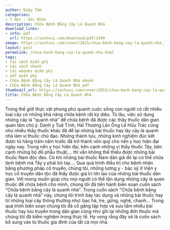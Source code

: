 ```yaml
---
author: Diệp Tâm
categories:
- Y Học - Sức Khỏe
description: Chữa Bệnh Bằng Cây Lá Quanh Nhà
download_links:
- info: pdf
  url: https://sachvui.com/download/pdf/1499
image: https://sachvui.com/cover/2015/chua-benh-bang-cay-la-quanh-nha.jpg
layout: post
permalink: /chua-benh-bang-cay-la-quanh-nha.html
tags:
- tải sách miễn phí
- tải sách nhanh
- tải ebooks miễn phí
- pdf miễn phí
- Chữa Bệnh Bằng Cây Lá Quanh Nhà ebook
- Chữa Bệnh Bằng Cây Lá Quanh Nhà pdf
thumbnail_url: https://sachvui.com/cover/2015/chua-benh-bang-cay-la-quanh-nha.jpg
title: Chữa Bệnh Bằng Cây Lá Quanh Nhà
---
```


 <div class="item-desc text-justify"> Trong thế giới thực vật phong phú quanh cuộc sống con người có rất nhiều loại cây có những khả năng chữa bệnh rất kỳ diệu. Từ lâu, việc sử dụng những cây lá "quanh nhà" để chữa bệnh đã được các thầy thuốc dân gian quan tâm chú ý. Danh y Tuệ Tĩnh, Hải Thượng Lãn Ông Lê Hữu Trác cũng như nhiều thầy thuốc khác đã để lại những bài thuốc hay lây cây lá quanh nhà làm vị thuốc chủ đạo. Những thành tựu, những kinh nghiệm đúc kết được từ hàng trăm năm trước đã trở thành vốn quý cho nền y học hiện đại ngày nay. Trong nền y học hiện đại, bên cạnh những vị thầy thuốc Tây, bên cạnh những bộ đồ phẫu thuật,... thì vẫn không thể thiếu được những bài thuốc Nam độc đáo. Có khi những bài thuốc Nam dân giã đó lại có thể chữa lành bệnh mà Tây y phải bó tay.... Qua quá trình điều trị cho bệnh nhân bằng phương pháp cổ truyền, chúng tôi, những lương y - bác sỹ ở Viện y học cổ truyền dân tộc đã thấy được giá trị lớn lao của những bài thuốc dân gian. Với mong muốn giúp cho mọi người có thể tận dụng những cây lá quen thuộc để chữa bệnh cho mình, chúng tôi đã tiến hành biên soạn cuốn sách "Chữa bệnh bằng cây lá quanh nhà". Trong cuốn sách "Chữa bệnh bằng cây lá quanh nhà" này, chúng tôi trình bày tác dụng và những bài thuốc hay từ những loại cây thông thường như: bạc hà, tre, gừng, nghệ, chanh... Trong quá trình biên soạn chúng tôi đã cố gắng tập hợp và sưu tầm nhiều bài thuốc hay lưu truyền trong dân gian cũng như ghi lại những đơn thuốc mà chúng tôi đã kiểm nghiệm trong thực tế. Hy vọng rằng đây sẽ là cuốn sách bổ sung vào tủ thuốc gia đình của tất cả mọi nhà. </div>